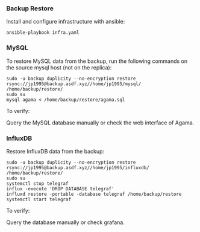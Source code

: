 ### Backup Restore

Install and configure infrastructure with ansible:

`ansible-playbook infra.yaml`

### MySQL

To restore MySQL data from the backup, run the following commands on the source mysql host (not on the replica):


```
sudo -u backup duplicity --no-encryption restore rsync://jp1995@backup.asdf.xyz//home/jp1995/mysql/ /home/backup/restore/
sudo su
mysql agama < /home/backup/restore/agama.sql
```

To verify:

Query the MySQL database manually or check the web interface of Agama.


### InfluxDB

Restore InfluxDB data from the backup:

```
sudo -u backup duplicity --no-encryption restore rsync://jp1995@backup.asdf.xyz//home/jp1995/influxdb/ /home/backup/restore/
sudo su
systemctl stop telegraf
influx -execute 'DROP DATABASE telegraf'
influxd restore -portable -database telegraf /home/backup/restore
systemctl start telegraf
```

To verify:

Query the database manually or check grafana. 